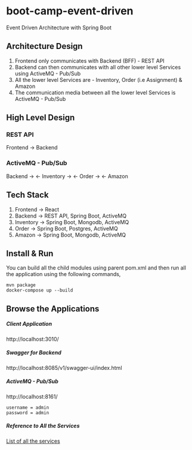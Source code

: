 # boot-camp-event-driven

Event Driven Architecture with Spring Boot

## Architecture Design

1. Frontend only communicates with Backend (BFF) - REST API
2. Backend can then communicates with all other lower level Services using ActiveMQ - Pub/Sub
3. All the lower level Services are - Inventory, Order (i.e Assignment) & Amazon
4. The communication media between all the lower level Services is ActiveMQ - Pub/Sub

## High Level Design

### REST API

Frontend -> Backend

### ActiveMQ - Pub/Sub

Backend -> <- Inventory -> <- Order -> <- Amazon

## Tech Stack

1. Frontend -> React
2. Backend -> REST API, Spring Boot, ActiveMQ
3. Inventory -> Spring Boot, Mongodb, ActiveMQ
4. Order -> Spring Boot, Postgres, ActiveMQ
5. Amazon -> Spring Boot, Mongodb, ActiveMQ

## Install & Run

You can build all the child modules using parent pom.xml and then run all the application using the following commands,

```shell script
mvn package
docker-compose up --build
```

## Browse the Applications

##### Client Application

http://localhost:3010/

##### Swagger for Backend

http://localhost:8085/v1/swagger-ui/index.html

##### ActiveMQ - Pub/Sub

http://localhost:8161/

```shell script
username = admin
password = admin
```

##### Reference to All the Services

[List of all the services](docker-compose.yml)
